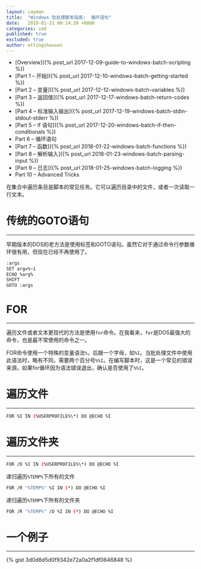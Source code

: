 ```yaml
---
layout: cayman
title:  "Windows 批处理脚本指南:  循环语句"
date:   2018-01-21 00:14:20 +0800
categories: cmd
published: true
excluded: true
author: ettingshausen
---   
```


>
+ [Overview]({% post_url 2017-12-09-guide-to-windows-batch-scripting %})
+ [Part 1 – 开始]({% post_url 2017-12-10-windows-batch-getting-started %})
+ [Part 2 – 变量]({% post_url 2017-12-12-windows-batch-variables %})
+ [Part 3 – 返回值]({% post_url 2017-12-17-windows-batch-return-codes %})
+ [Part 4 – 标准输入输出]({% post_url 2017-12-19-windows-batch-stdin-stdout-stderr %})
+ [Part 5 – If 语句]({% post_url 2017-12-20-windows-batch-if-then-conditionals %})
+ Part 6 – 循环语句
+ [Part 7 – 函数]({% post_url 2018-01-22-windows-batch-functions %})
+ [Part 8 – 解析输入]({% post_url 2018-01-23-windows-batch-parsing-input %})
+ [Part 9 – 日志]({% post_url 2018-01-25-windows-batch-logging %})
+ Part 10 – Advanced Tricks

在集合中遍历条目是脚本的常见任务。它可以遍历目录中的文件，或者一次读取一行文本。

# 传统的GOTO语句
-----
早期版本的DOS的老方法是使用标签和GOTO语句。虽然它对于通过命令行参数循环很有用，但现在已经不再使用了。

```bash
:args
SET arg=%~1
ECHO %arg%
SHIFT
GOTO :args
```

# FOR
-----

遍历文件或者文本更现代的方法是使用`for`命令。在我看来，`for`是DOS最强大的命令，也是最不常使用的命令之一。

FOR命令使用一个特殊的变量语法`%`，后跟一个字母，如`%I`。当批处理文件中使用此语法时，略有不同，需要两个百分号`%%I`。在编写脚本时，这是一个常见的错误来源。如果for循环因为语法错误退出，确认是否使用了`%%I`。

# 遍历文件
----

```bash
FOR %I IN (%USERPROFILE%\*) DO @ECHO %I
```

# 遍历文件夹
----

```bash
FOR /D %I IN (%USERPROFILE%\*) DO @ECHO %I
```

递归遍历`%TEMP%`下所有的文件

```bash
FOR /R "%TEMP%" %I IN (*) DO @ECHO %I
```

递归遍历`%TEMP%`下所有的文件夹

```bash
FOR /R "%TEMP%" /D %I IN (*) DO @ECHO %I
```

# 一个例子
---

{% gist 3d0d8d5d0f9342e72a0a2f1df0846848 %}
